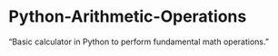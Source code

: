 # Python-Arithmetic-Operations
“Basic calculator in Python to perform fundamental math operations.”
